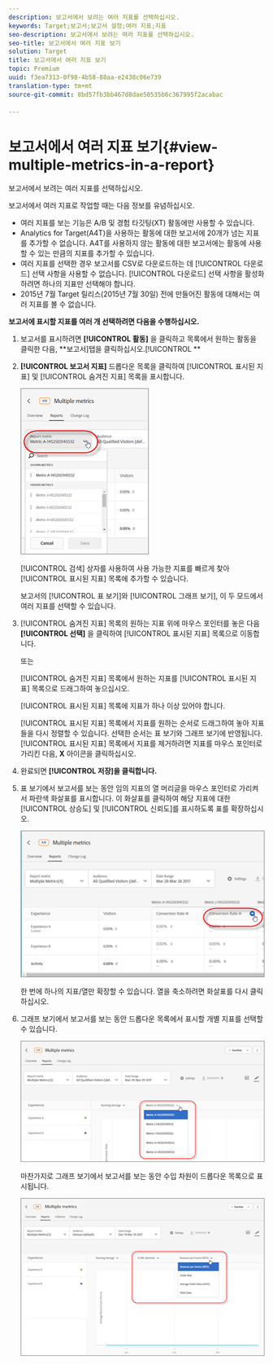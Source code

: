 ```yaml
---
description: 보고서에서 보려는 여러 지표를 선택하십시오.
keywords: Target;보고서;보고서 설정;여러 지표;지표
seo-description: 보고서에서 보려는 여러 지표를 선택하십시오.
seo-title: 보고서에서 여러 지표 보기
solution: Target
title: 보고서에서 여러 지표 보기
topic: Premium
uuid: f3ea7313-0f98-4b58-88aa-e2438c06e739
translation-type: tm+mt
source-git-commit: 8bd57fb3bb467d8dae50535b6c367995f2acabac

---
```



# 보고서에서 여러 지표 보기{#view-multiple-metrics-in-a-report}

보고서에서 보려는 여러 지표를 선택하십시오.

보고서에서 여러 지표로 작업할 때는 다음 정보를 유념하십시오.

* 여러 지표를 보는 기능은 A/B 및 경험 타깃팅(XT) 활동에만 사용할 수 있습니다.
* Analytics for Target(A4T)을 사용하는 활동에 대한 보고서에 20개가 넘는 지표를 추가할 수 없습니다. A4T를 사용하지 않는 활동에 대한 보고서에는 활동에 사용할 수 있는 만큼의 지표를 추가할 수 있습니다.
* 여러 지표를 선택한 경우 보고서를 CSV로 다운로드하는 데 [!UICONTROL 다운로드] 선택 사항을 사용할 수 없습니다. [!UICONTROL 다운로드] 선택 사항을 활성화하려면 하나의 지표만 선택해야 합니다.
* 2015년 7월 Target 릴리스(2015년 7월 30일) 전에 만들어진 활동에 대해서는 여러 지표를 볼 수 없습니다.

**보고서에 표시할 지표를 여러 개 선택하려면 다음을 수행하십시오.**

1. 보고서를 표시하려면 **[!UICONTROL 활동]** 을 클릭하고 목록에서 원하는 활동을 클릭한 다음, **보고서]탭을 클릭하십시오.[!UICONTROL **
1. **[!UICONTROL 보고서 지표]** 드롭다운 목록을 클릭하여 [!UICONTROL 표시된 지표] 및 [!UICONTROL 숨겨진 지표] 목록을 표시합니다.

   ![](assets/multiple_metrics.png)

   [!UICONTROL 검색] 상자를 사용하여 사용 가능한 지표를 빠르게 찾아 [!UICONTROL 표시된 지표] 목록에 추가할 수 있습니다.

   보고서의 [!UICONTROL 표 보기]와 [!UICONTROL 그래프 보기], 이 두 모드에서 여러 지표를 선택할 수 있습니다.

1. [!UICONTROL 숨겨진 지표] 목록의 원하는 지표 위에 마우스 포인터를 놓은 다음 **[!UICONTROL 선택]** 을 클릭하여 [!UICONTROL 표시된 지표] 목록으로 이동합니다.

   또는

   [!UICONTROL 숨겨진 지표] 목록에서 원하는 지표를 [!UICONTROL 표시된 지표] 목록으로 드래그하여 놓으십시오.

   [!UICONTROL 표시된 지표] 목록에 지표가 하나 이상 있어야 합니다.

   [!UICONTROL 표시된 지표] 목록에서 지표를 원하는 순서로 드래그하여 놓아 지표들을 다시 정렬할 수 있습니다. 선택한 순서는 표 보기와 그래프 보기에 반영됩니다. [!UICONTROL 표시된 지표] 목록에서 지표를 제거하려면 지표를 마우스 포인터로 가리킨 다음, **X** 아이콘을 클릭하십시오.

1. 완료되면 **[!UICONTROL 저장]을 클릭합니다.**
1. 표 보기에서 보고서를 보는 동안 임의 지표의 열 머리글을 마우스 포인터로 가리켜서 파란색 화살표를 표시합니다. 이 화살표를 클릭하여 해당 지표에 대한 [!UICONTROL 상승도] 및 [!UICONTROL 신뢰도]를 표시하도록 표를 확장하십시오.

   ![](assets/multiple_metrics_table.png)

   한 번에 하나의 지표/열만 확장할 수 있습니다. 열을 축소하려면 화살표를 다시 클릭하십시오.

1. 그래프 보기에서 보고서를 보는 동안 드롭다운 목록에서 표시할 개별 지표를 선택할 수 있습니다.

   ![](assets/multiple_metrics_graph.png)

   마찬가지로 그래프 보기에서 보고서를 보는 동안 수입 차원이 드롭다운 목록으로 표시됩니다.

   ![](assets/muttiple_revenue.png)

